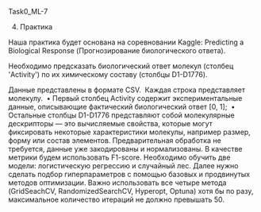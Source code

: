 Task0_ML-7

4. Практика

Наша практика будет основана на соревновании Kaggle: Predicting a Biological Response (Прогнозирование биологического ответа).

Необходимо предсказать биологический ответ молекул (столбец 'Activity') по их химическому составу (столбцы D1-D1776).

Данные представлены в формате CSV.  Каждая строка представляет молекулу. 
    • Первый столбец Activity содержит экспериментальные данные, описывающие фактический биологический ответ [0, 1];  
    • Остальные столбцы D1-D1776 представляют собой молекулярные дескрипторы — это вычисляемые свойства, которые могут фиксировать некоторые характеристики молекулы, например размер, форму или состав элементов. 
Предварительная обработка не требуется, данные уже закодированы и нормализованы.
В качестве метрики будем использовать F1-score.
Необходимо обучить две модели: логистическую регрессию и случайный лес. Далее нужно сделать подбор гиперпараметров с помощью базовых и продвинутых методов оптимизации. Важно использовать все четыре метода (GridSeachCV, RandomizedSearchCV, Hyperopt, Optuna) хотя бы по разу, максимальное количество итераций не должно превышать 50.
